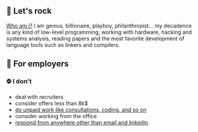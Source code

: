 ## 🎸 Let's rock 
[Who am i?](https://www.youtube.com/watch?v=jtXX3aAPPwg) I am genius, billionaire, playboy, philanthropist... my decadence is any kind of low-level programming, working with hardware, hacking and systems analysis, reading papers and the most favorite development of language tools such as linkers and compilers. 

## 💼 For employers
### ⛔ I don't
  - deal with recruiters 
  - consider offers less than 8k$
  - [do unpaid work like consultations, coding, and so on](https://www.youtube.com/watch?v=FFrag8ll85w)
  - consider working from the office
  - [respond from anywhere other than email and linkedin](https://youtu.be/L3oOldViIgY?t=258)
